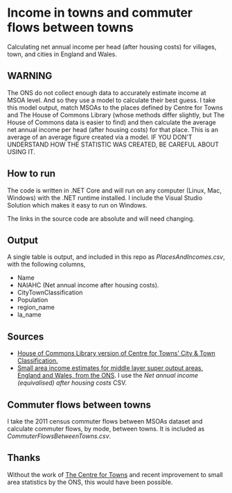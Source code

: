 # Income in towns and commuter flows between towns
Calculating net annual income per head (after housing costs) for villages, town, and cities in England and Wales.

## WARNING
The ONS do not collect enough data to accurately estimate income at MSOA level. And so they use a model to calculate their best guess. I take this model output, match MSOAs to the places defined by Centre for Towns and The House of Commons Library (whose methods differ slightly, but The House of Commons data is easier to find) and then calculate the average net annual income per head (after housing costs) for that place. This is an average of an average figure created via a model. IF YOU DON'T UNDERSTAND HOW THE STATISTIC WAS CREATED, BE CAREFUL ABOUT USING IT.

## How to run
The code is written in .NET Core and will run on any computer (Linux, Mac, Windows) with the .NET runtime installed. I include the Visual Studio Solution which makes it easy to run on Windows.

The links in the source code are absolute and will need changing.

## Output
A single table is output, and included in this repo as *PlacesAndIncomes.csv*, with the following columns,
* Name
* NAIAHC (Net annual income after housing costs).
* CityTownClassification
* Population
* region_name
* la_name

## Sources
* [House of Commons Library version of Centre for Towns' City & Town Classification.]( https://researchbriefings.parliament.uk/ResearchBriefing/Summary/CBP-8322#fullreport)
* [Small area income estimates for middle layer super output areas, England and Wales, from the ONS]( https://www.ons.gov.uk/employmentandlabourmarket/peopleinwork/earningsandworkinghours/datasets/smallareaincomeestimatesformiddlelayersuperoutputareasenglandandwales). I use the *Net annual income (equivalised) after housing costs* CSV.

## Commuter flows between towns
I take the 2011 census commuter flows between MSOAs dataset and calculate commuter flows, by mode, between towns. It is included as *CommuterFlowsBetweenTowns.csv*.

## Thanks
Without the work of [The Centre for Towns](https://www.centrefortowns.org/) and recent improvement to small area statistics by the ONS, this would have been possible.
